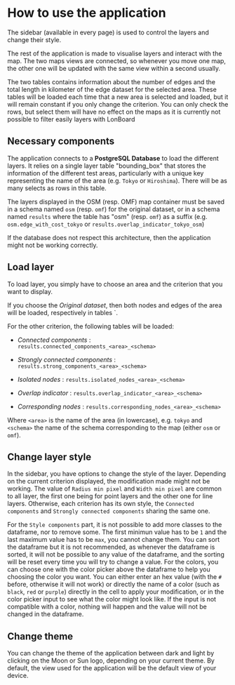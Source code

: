 # How to use the application

The sidebar (available in every page) is used to control the layers and change their style.

The rest of the application is made to visualise layers and interact with the map.
The two maps views are connected, so whenever you move one map, the other one will be updated
with the same view within a second usually.

The two tables contains information about the number of edges and the total length in kilometer of the edge dataset for the selected area.
These tables will be loaded each time that a new area is selected and loaded, but it will remain constant if you only change the criterion.
You can only check the rows, but select them will have no effect on the maps as it is currently not possible to filter easily layers with LonBoard 

## Necessary components

The application connects to a **PostgreSQL Database** to load the different layers.
It relies on a single layer table "bounding_box" that stores the information of the different test areas,
particularly with a unique key representing the name of the area (e.g. `Tokyo` or `Hiroshima`).
There will be as many selects as rows in this table.

The layers displayed in the OSM (resp. OMF) map container must be saved in a schema named `osm`
(resp. `omf`) for the original dataset, or in a schema named `results` where the table has
"osm" (resp. `omf`) as a suffix (e.g. `osm.edge_with_cost_tokyo` or `results.overlap_indicator_tokyo_osm`)

If the database does not respect this architecture, then the application might not be working correctly.

## Load layer

To load layer, you simply have to choose an area and the criterion that you want to display.

If you choose the *Original dataset*, then both nodes and edges of the area will be loaded, respectively in tables `.

For the other criterion, the following tables will be loaded:

- *Connected components* : `results.connected_components_<area>_<schema>`

- *Strongly connected components* : `results.strong_components_<area>_<schema>`

- *Isolated nodes* : `results.isolated_nodes_<area>_<schema>`

- *Overlap indicator* : `results.overlap_indicator_<area>_<schema>`

- *Corresponding nodes* : `results.corresponding_nodes_<area>_<schema>`

Where `<area>` is the name of the area (in lowercase), e.g. `tokyo` and `<schema>` the name of the schema corresponding to the map (either `osm` or `omf`).

## Change layer style

In the sidebar, you have options to change the style of the layer.
Depending on the current criterion displayed, the modification made might not be working.
The value of `Radius min pixel` and `Width min pixel` are common to all layer, the first one being for point layers and the other one for line layers.
Otherwise, each criterion has its own style, the `Connected components` and `Strongly connected components` sharing the same one.

For the `Style components` part, it is not possible to add more classes to the dataframe, nor to remove some.
The first minimun value has to be `1` and the last maximum value has to be `max`, you cannot change them.
You can sort the dataframe but it is not recommended, as whenever the dataframe is sorted, it will not be possible to any value of the dataframe, and the sorting will be reset every time you will try to change a value.
For the colors, you can choose one with the color picker above the dataframe to help you choosing the color you want.
You can either enter an hex value (with the `#` before, otherwise it will not work) or directly the name of a color (such as `black`, `red` or `purple`) directly in the cell to apply your modification, or in the color picker input to see what the color might look like.
If the input is not compatible with a color, nothing will happen and the value will not be changed in the dataframe.

## Change theme

You can change the theme of the application between dark and light by clicking on the Moon or Sun logo, depending on your current theme.
By default, the view used for the application will be the default view of your device.